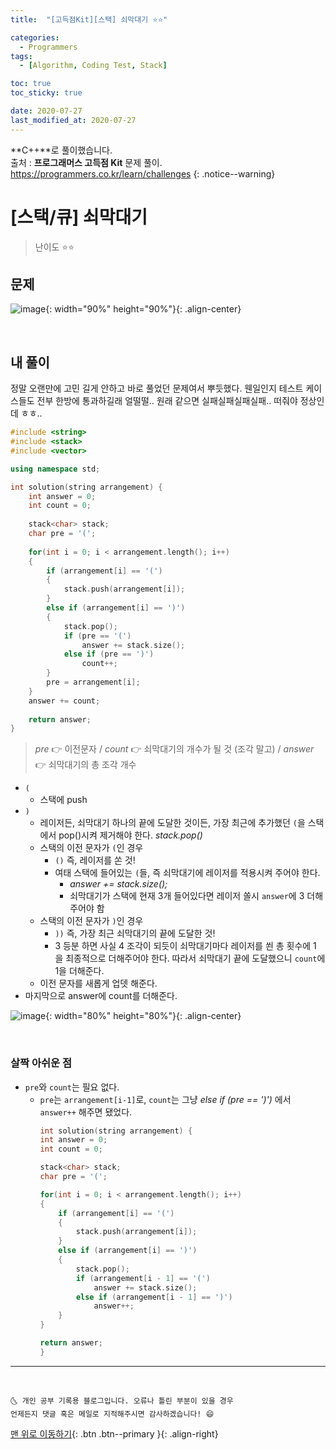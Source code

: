 ```yaml
---
title:  "[고득점Kit][스택] 쇠막대기 ⭐⭐" 

categories:
  - Programmers
tags:
  - [Algorithm, Coding Test, Stack]

toc: true
toc_sticky: true

date: 2020-07-27
last_modified_at: 2020-07-27
---
```


**C++**로 풀이했습니다.  
출처 : **프로그래머스 고득점 Kit** 문제 풀이. <https://programmers.co.kr/learn/challenges>
{: .notice--warning}




# [스택/큐] 쇠막대기 

> 난이도 ⭐⭐

## 문제 

![image](https://user-images.githubusercontent.com/42318591/88541403-a821c280-d04f-11ea-9657-c868db20794b.png){: width="90%" height="90%"}{: .align-center}

<br>

## 내 풀이

정말 오랜만에 고민 길게 안하고 바로 풀었던 문제여서 뿌듯했다. 웬일인지 테스트 케이스들도 전부 한방에 통과하길래 얼떨떨.. 원래 같으면 실패실패실패실패.. 떠줘야 정상인데 ㅎㅎ..

```cpp
#include <string>
#include <stack>
#include <vector>

using namespace std;

int solution(string arrangement) {
    int answer = 0;
    int count = 0;
    
    stack<char> stack;
    char pre = '(';
    
    for(int i = 0; i < arrangement.length(); i++)
    {
        if (arrangement[i] == '(')
        {
            stack.push(arrangement[i]);
        }
        else if (arrangement[i] == ')')
        {
            stack.pop();
            if (pre == '(')
                answer += stack.size();
            else if (pre == ')')
                count++;
        }
        pre = arrangement[i];
    }
    answer += count;
    
    return answer;
}
```

> *pre* 👉 이전문자 / *count* 👉 쇠막대기의 개수가 될 것 (조각 말고) / *answer* 👉 쇠막대기의 총 조각 개수

- `(`
  - 스택에 push
- `)`
  - 레이저든, 쇠막대기 하나의 끝에 도달한 것이든, 가장 최근에 추가했던 `(`을 스택에서 pop()시켜 제거해야 한다. *stack.pop()*
  - 스택의 이전 문자가 `(`인 경우 
    - `()` 즉, 레이저를 쏜 것!
    - 여태 스택에 들어있는 `(`들, 즉 쇠막대기에 레이저를 적용시켜 주어야 한다.
      - *answer += stack.size();*
      - 쇠막대기가 스택에 현재 3개 들어있다면 레이저 쏠시 `answer`에 3 더해주어야 함
  - 스택의 이전 문자가 `)`인 경우 
    - `))` 즉, 가장 최근 쇠막대기의 끝에 도달한 것!
    - 3 등분 하면 사실 4 조각이 되듯이 쇠막대기마다 레이저를 쐰 총 횟수에 1 을 최종적으로 더해주어야 한다. 따라서 쇠막대기 끝에 도달했으니 `count`에 1을 더해준다. 
  - 이전 문자를 새롭게 업뎃 해준다. 
- 마지막으로 answer에 count를 더해준다.

![image](https://user-images.githubusercontent.com/42318591/88545293-c1c60880-d055-11ea-974b-e63f5e491fb0.png){: width="80%" height="80%"}{: .align-center}

<br>

### 살짝 아쉬운 점

- `pre`와 `count`는 필요 없다.
  - `pre`는 `arrangement[i-1]`로, `count`는 그냥 *else if (pre == ')')* 에서 `answer++` 해주면 됐었다.
    ```cpp
    int solution(string arrangement) {
    int answer = 0;
    int count = 0;
    
    stack<char> stack;
    char pre = '(';
    
    for(int i = 0; i < arrangement.length(); i++)
    {
        if (arrangement[i] == '(')
        {
            stack.push(arrangement[i]);
        }
        else if (arrangement[i] == ')')
        {
            stack.pop();
            if (arrangement[i - 1] == '(')
                answer += stack.size();
            else if (arrangement[i - 1] == ')')
                answer++;
        }
    }

    return answer;
    }
    ```

***
<br>

    🌜 개인 공부 기록용 블로그입니다. 오류나 틀린 부분이 있을 경우 
    언제든지 댓글 혹은 메일로 지적해주시면 감사하겠습니다! 😄

[맨 위로 이동하기](#){: .btn .btn--primary }{: .align-right}